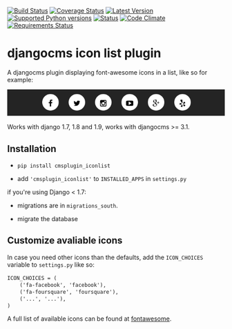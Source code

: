 [![Build Status](https://travis-ci.org/creimers/cmsplugin_iconlist.svg?branch=develop)](https://travis-ci.org/creimers/cmsplugin_iconlist)
[![Coverage Status](https://coveralls.io/repos/creimers/cmsplugin_iconlist/badge.svg?branch=develop)](https://coveralls.io/r/creimers/cmsplugin_iconlist?branch=develop)
[![Latest Version](https://img.shields.io/pypi/v/cmsplugin_iconlist.svg)](https://pypi.python.org/pypi/cmsplugin_iconlist)
[![Supported Python versions](https://img.shields.io/pypi/pyversions/cmsplugin_iconlist.svg)](https://pypi.python.org/pypi/cmsplugin_iconlist)
[![Status](https://img.shields.io/pypi/status/cmsplugin_iconlist.svg)](https://pypi.python.org/pypi/cmsplugin_iconlist)
[![Code Climate](https://codeclimate.com/github/creimers/cmsplugin_iconlist/badges/gpa.svg)](https://codeclimate.com/github/creimers/cmsplugin_iconlist)
[![Requirements Status](https://requires.io/github/creimers/cmsplugin_iconlist/requirements.svg?branch=develop)](https://requires.io/github/creimers/cmsplugin_iconlist/requirements/?branch=develop)
# djangocms icon list plugin

A djangocms plugin displaying font-awesome icons in a list, like so for example:

![preview](preview.png)

Works with django 1.7, 1.8 and 1.9, works with djangocms >= 3.1.

## Installation

* ``pip install cmsplugin_iconlist``

* add ``'cmsplugin_iconlist'`` to ``INSTALLED_APPS`` in ``settings.py``

if you're using Django < 1.7:

* migrations are in ``migrations_south``.

* migrate the database

## Customize avaliable icons

In case you need other icons than the defaults, add the ``ICON_CHOICES`` variable to ``settings.py`` like so:

```
ICON_CHOICES = (
    ('fa-facebook', 'facebook'),
    ('fa-foursquare', 'foursquare'),
    ('...', '...'),
)
```

A full list of available icons can be found at [fontawesome](http://fontawesome.io/icons/).
